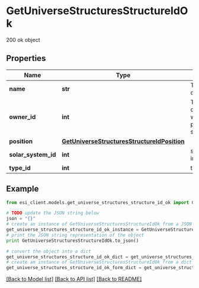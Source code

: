 # GetUniverseStructuresStructureIdOk

200 ok object

## Properties

Name | Type | Description | Notes
------------ | ------------- | ------------- | -------------
**name** | **str** | The full name of the structure | 
**owner_id** | **int** | The ID of the corporation who owns this particular structure | 
**position** | [**GetUniverseStructuresStructureIdPosition**](GetUniverseStructuresStructureIdPosition.md) |  | [optional] 
**solar_system_id** | **int** | solar_system_id integer | 
**type_id** | **int** | type_id integer | [optional] 

## Example

```python
from esi_client.models.get_universe_structures_structure_id_ok import GetUniverseStructuresStructureIdOk

# TODO update the JSON string below
json = "{}"
# create an instance of GetUniverseStructuresStructureIdOk from a JSON string
get_universe_structures_structure_id_ok_instance = GetUniverseStructuresStructureIdOk.from_json(json)
# print the JSON string representation of the object
print GetUniverseStructuresStructureIdOk.to_json()

# convert the object into a dict
get_universe_structures_structure_id_ok_dict = get_universe_structures_structure_id_ok_instance.to_dict()
# create an instance of GetUniverseStructuresStructureIdOk from a dict
get_universe_structures_structure_id_ok_form_dict = get_universe_structures_structure_id_ok.from_dict(get_universe_structures_structure_id_ok_dict)
```
[[Back to Model list]](../README.md#documentation-for-models) [[Back to API list]](../README.md#documentation-for-api-endpoints) [[Back to README]](../README.md)


